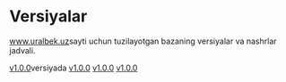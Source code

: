# Versiyalar
<a href="https://uralbek.netlify.app/">www.uralbek.uz</a>sayti uchun tuzilayotgan bazaning versiyalar va nashrlar jadvali.

</h2><a href="https://v1-0-0.netlify.app/">v1.0.0</a>versiyada</h2>
<a href="https://v1-0-0.netlify.app/">v1.0.0</a>
<a href="https://v1-0-0.netlify.app/">v1.0.0</a>
<a href="https://v1-0-0.netlify.app/">v1.0.0</a>









<link rel="stylesheet" href="https://www.w3schools.com/w3css/4/w3.css">